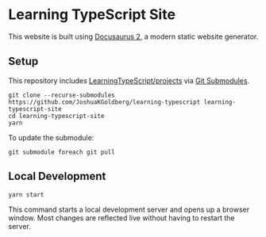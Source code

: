 # Learning TypeScript Site

This website is built using [Docusaurus 2](https://docusaurus.io), a modern static website generator.

## Setup

This repository includes [LearningTypeScript/projects](https://github.com/LearningTypeScript/projects) via [Git Submodules](https://git-scm.com/book/en/v2/Git-Tools-Submodules).

```shell
git clone --recurse-submodules https://github.com/JoshuaKGoldberg/learning-typescript learning-typescript-site
cd learning-typescript-site
yarn
```

To update the submodule:

```shell
git submodule foreach git pull
```

## Local Development

```shell
yarn start
```

This command starts a local development server and opens up a browser window.
Most changes are reflected live without having to restart the server.
